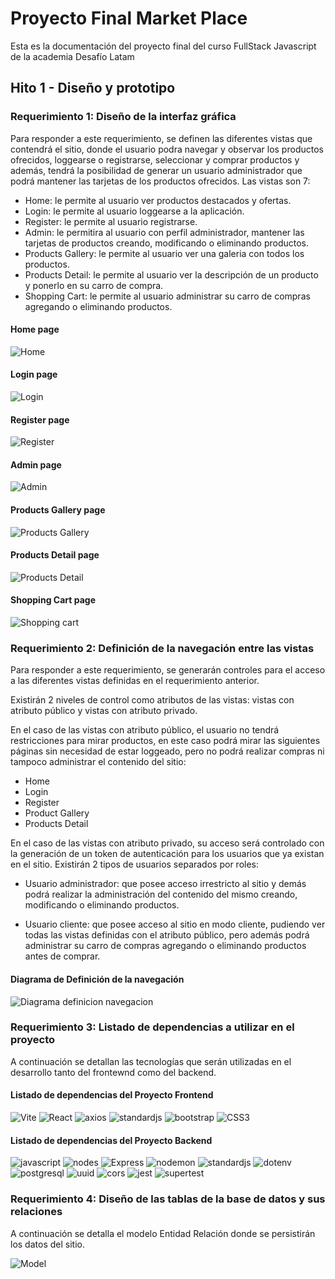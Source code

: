 # Proyecto Final Market Place

Esta es la documentación del proyecto final del curso FullStack Javascript de la academia Desafío Latam

## Hito 1 - Diseño y prototipo
### Requerimiento 1: Diseño de la interfaz gráfica

Para responder a este requerimiento, se definen las diferentes vistas que contendrá el sitio, donde
el usuario podra navegar y observar los productos ofrecidos, loggearse o registrarse, seleccionar y comprar productos y además, tendrá la posibilidad de generar un usuario administrador que podrá mantener las tarjetas de los productos ofrecidos. Las vistas son 7: 
- Home: le permite al usuario ver productos destacados y ofertas.
- Login: le permite al usuario loggearse a la aplicación.
- Register: le permite al usuario registrarse.
- Admin: le permitira al usuario con perfil administrador, mantener las tarjetas de productos creando, modificando o eliminando productos.
- Products Gallery: le permite al usuario ver una galeria con todos los productos.
- Products Detail: le permite al usuario ver la descripción de un producto y ponerlo en su carro de compra.
- Shopping Cart: le permite al usuario administrar su carro de compras agregando o eliminando productos.

#### Home page

![Home](../documentation/uiDesgin/Home.png)


#### Login page

![Login](../documentation/uiDesgin/Login.png)


#### Register page

![Register](../documentation/uiDesgin/Register.png)


#### Admin page

![Admin](../documentation/uiDesgin/Admin.png)


#### Products Gallery page

![Products Gallery](../documentation/uiDesgin/Products%20Gallery.png)


#### Products Detail page

![Products Detail](../documentation/uiDesgin/Product%20Detail.png)


#### Shopping Cart page

![Shopping cart](../documentation/uiDesgin/Shopping%20Cart%20View.png)



### Requerimiento 2: Definición de la navegación entre las vistas

Para responder a este requerimiento, se generarán controles para el acceso a las diferentes vistas
definidas en el requerimiento anterior.

Existirán 2 niveles de control como atributos de las vistas: vistas con atributo público y vistas con atributo privado.

En el caso de las vistas con atributo público, el usuario no tendrá restricciones para mirar productos, en este caso podrá mirar las siguientes páginas sin necesidad de estar loggeado, pero no podrá realizar compras ni tampoco administrar el contenido del sitio:
- Home
- Login
- Register
- Product Gallery
- Products Detail

En el caso de las vistas con atributo privado, su acceso será controlado con la generación de un token de autenticación para los usuarios que ya existan en el sitio. Existirán 2 tipos de usuarios separados por roles:

- Usuario administrador: que posee acceso irrestricto al sitio y demás podrá realizar la administración del contenido del mismo creando, modificando o eliminando productos.

- Usuario cliente: que posee acceso al sitio en modo cliente, pudiendo ver todas las vistas definidas con el atributo público, pero además podrá administrar su carro de compras agregando o eliminando productos antes de comprar.


#### Diagrama de Definición de la navegación 

![Diagrama definicion navegacion](../documentation/navegationDefinition/DefinicionNavegacion.drawio.png)


### Requerimiento 3: Listado de dependencias a utilizar en el proyecto

A continuación se detallan las tecnologías que serán utilizadas en el desarrollo tanto del frontewnd como del backend.

#### Listado de dependencias del Proyecto Frontend

![Vite](https://img.shields.io/badge/Vite-v4.4.10-gray?style=flat&logo=Vite&logoColor=white&color=646CFF)
![React](https://img.shields.io/badge/React-v18.2.0-gray?style=flat&logo=react&logoColor=white&color=61DAFB)
![axios](https://img.shields.io/badge/axios-v1.5.1-gray?style=flat&logo=axios&logoColor=white&color=5A29E4)
![standardjs](https://img.shields.io/badge/standardjs-v17.1.0-gray?style=flat&logo=standardjs&logoColor=white&color=F3DF49)
![bootstrap](https://img.shields.io/badge/bootstrap-v5.3.2-gray?style=flat&logo=bootstrap&logoColor=white&color=7952B3)
![CSS3](https://img.shields.io/badge/CSS3-gray?style=flat&logo=CSS3&logoColor=white&color=1572B6)


#### Listado de dependencias del Proyecto Backend

![javascript](https://img.shields.io/badge/javascript-gray?style=flat&logo=javascript&logoColor=white&color=F7DF1E)
![nodes](https://img.shields.io/badge/node-v18.16.0-gray?style=flat&logo=node.js&logoColor=white&color=339933)
![Express](https://img.shields.io/badge/Express-v4.18.2-gray?style=flat&logo=Express&logoColor=white&color=000000)
![nodemon](https://img.shields.io/badge/nodemon-v3.0.1-gray?style=flat&logo=nodemon&logoColor=white&color=76D04B)
![standardjs](https://img.shields.io/badge/standardjs-v17.1.0-gray?style=flat&logo=standardjs&logoColor=white&color=F3DF49)
![dotenv](https://img.shields.io/badge/dotenv-v16.3.1-gray?style=flat&logo=dotenv&logoColor=white&color=ECD53F)
![postgresql](https://img.shields.io/badge/pg-v8.11.3-gray?style=flat&logo=postgresql&logoColor=white&color=4169E1)
![uuid](https://img.shields.io/badge/uuid-v9.0.1-gray?style=flatd&color=338ee6)
![cors](https://img.shields.io/badge/cors-v2.8.5-gray?style=flatd&color=000000)
![jest](https://img.shields.io/badge/jest-v28.1.3-gray?style=flatd&color=000000)
![supertest](https://img.shields.io/badge/supertest-v6.2.4-gray?style=flatd&color=000000)

### Requerimiento 4: Diseño de las tablas de la base de datos y sus relaciones

A continuación se detalla el modelo Entidad Relación donde se persistirán los datos del sitio.

![Model](../documentation/MER/model.PNG)